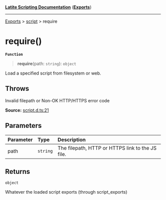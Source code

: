 [**Latite Scripting Documentation**](../../README.md) ([**Exports**](../../exports.md))

---

[Exports](../../exports.md) > [script](../index.md) > require

# require()

**`Function`**

> **require**(path: `string`): `object`

Load a specified script from filesystem or web.

## Throws

Invalid filepath or Non-OK HTTP/HTTPS error code

**Source:** [script.d.ts:21](https://github.com/LatiteScripting/latitescripting.github.io/blob/0268f00/definitions/script.d.ts#L21)

## Parameters

| Parameter | Type     | Description                                      |
| :-------- | :------- | :----------------------------------------------- |
| path      | `string` | The filepath, HTTP or HTTPS link to the JS file. |

## Returns

`object`

Whatever the loaded script exports (through script_exports)

